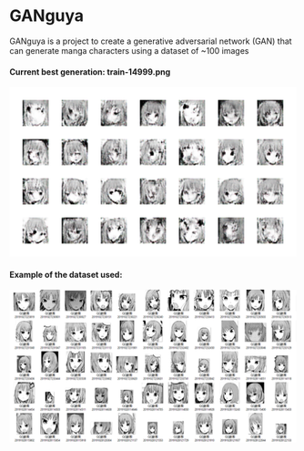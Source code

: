 # GANguya
GANguya is a project to create a generative adversarial network (GAN) that can generate manga characters using a dataset of ~100 images


#### Current best generation: train-14999.png


<img src="https://github.com/AlessioGalluccio/GANguya/blob/master/Examples/train-14999.png" width="800">


#### Example of the dataset used:


![alt text](https://github.com/AlessioGalluccio/GANguya/blob/master/Examples/DatasetExample.png?raw=true)
